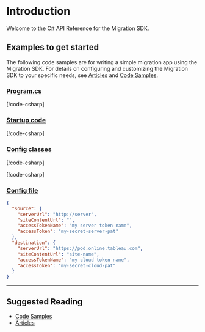 # Introduction

Welcome to the C# API Reference for the Migration SDK.

## Examples to get started

The following code samples are for writing a simple migration app using the Migration SDK. For details on configuring and customizing the Migration SDK to your specific needs, see [Articles](~/articles/index.md) and [Code Samples](~/samples/index.md).

### [Program.cs](#tab/program-cs)

[!code-csharp[](../../../examples/Csharp.ExampleApplication/Program.cs#namespace)]

### [Startup code](#tab/startup-cde)

[!code-csharp[](../../../examples/Csharp.ExampleApplication/MyMigrationApplication.cs#namespace)]

### [Config classes](#tab/config-classes)

[!code-csharp[](../../../examples/Csharp.ExampleApplication/Config/MyMigrationApplicationOptions.cs#namespace)]

[!code-csharp[](../../../examples/Csharp.ExampleApplication/Config/EndpointOptions.cs#namespace)]

### [Config file](#tab/appsettings)

```json
{
  "source": {
    "serverUrl": "http://server",
    "siteContentUrl": "",
    "accessTokenName": "my server token name",
    "accessToken": "my-secret-server-pat"
  },
  "destination": {
    "serverUrl": "https://pod.online.tableau.com",
    "siteContentUrl": "site-name",
    "accessTokenName": "my cloud token name",
    "accessToken": "my-secret-cloud-pat"
  }  
}
```

---

## Suggested Reading

- [Code Samples](~/samples/index.md)
- [Articles](~/articles/index.md)
